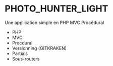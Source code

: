 # PHOTO_HUNTER_LIGHT

Une application simple en PHP MVC Procédural
- PHP
- MVC
- Procdural
- Versionning (GITKRAKEN)
- Partials
- Sous-routers
